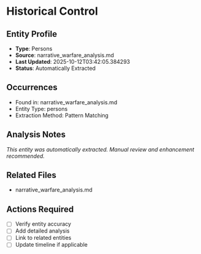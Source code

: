 # Historical Control

## Entity Profile
- **Type**: Persons
- **Source**: narrative_warfare_analysis.md
- **Last Updated**: 2025-10-12T03:42:05.384293
- **Status**: Automatically Extracted

## Occurrences
- Found in: narrative_warfare_analysis.md
- Entity Type: persons
- Extraction Method: Pattern Matching

## Analysis Notes
*This entity was automatically extracted. Manual review and enhancement recommended.*

## Related Files
- narrative_warfare_analysis.md

## Actions Required
- [ ] Verify entity accuracy
- [ ] Add detailed analysis
- [ ] Link to related entities
- [ ] Update timeline if applicable
